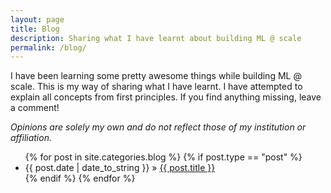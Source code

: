 ```yaml
---
layout: page
title: Blog
description: Sharing what I have learnt about building ML @ scale
permalink: /blog/
---
```

I have been learning some pretty awesome things while building ML @ scale.
This is my way of sharing what I have learnt.
I have attempted to explain all concepts from first principles. If you find anything missing, leave a comment!

<i> Opinions are solely my own and do not reflect those of my institution or affiliation. </i>

<ul>
  {% for post in site.categories.blog %}
  {% if post.type == "post" %}
    <li>
        <span>{{ post.date | date_to_string }}</span> » <a href="{{ post.url }}" title="{{ post.title }}">{{ post.title }}</a>
        <meta name="description" content="{{ post.summary | escape }}">
        <meta name="keywords" content="{{ post.tags | join: ', ' | escape }}"/>
    </li>
  {% endif %}
  {% endfor %}
</ul>
